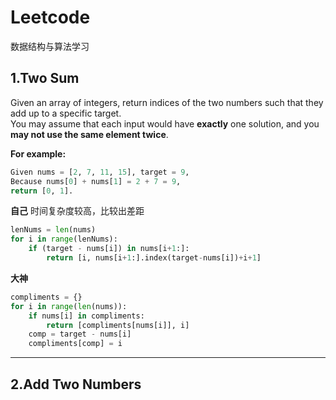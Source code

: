 # Leetcode
数据结构与算法学习
## 1.Two Sum
Given an array of integers, return indices of the two numbers such that they add up to a specific target.  
You may assume that each input would have **exactly** one solution, and you **may not use the same element twice**.  
  
**For example:**
```python
Given nums = [2, 7, 11, 15], target = 9,
Because nums[0] + nums[1] = 2 + 7 = 9,
return [0, 1].
```  
  
**自己** 
时间复杂度较高，比较出差距
```python
lenNums = len(nums)
for i in range(lenNums):
    if (target - nums[i]) in nums[i+1:]:
        return [i, nums[i+1:].index(target-nums[i])+i+1]
```
  
**大神**
```python
compliments = {}
for i in range(len(nums)):
    if nums[i] in compliments:
        return [compliments[nums[i]], i]
    comp = target - nums[i]
    compliments[comp] = i
```
-----------------------------------------------------------------------------------------------  
## 2.Add Two Numbers   
